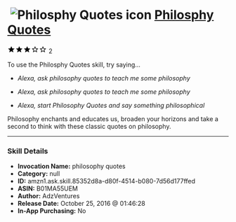 # &nbsp;<img src="skill_icon" alt="Philosphy Quotes icon" width="36"> [Philosphy Quotes](http://alexa.amazon.com/#skills/amzn1.ask.skill.85352d8a-d80f-4514-b080-7d56d177ffed)
![3 stars](../../images/ic_star_black_18dp_1x.png)![3 stars](../../images/ic_star_black_18dp_1x.png)![3 stars](../../images/ic_star_black_18dp_1x.png)![3 stars](../../images/ic_star_border_black_18dp_1x.png)![3 stars](../../images/ic_star_border_black_18dp_1x.png) 2

To use the Philosphy Quotes skill, try saying...

* *Alexa, ask philosophy quotes to teach me some philosophy*

* *Alexa, ask philosophy quotes to teach me some philosophy*

* *Alexa, start Philosophy Quotes and say something philosophical*

Philosophy enchants and educates us, broaden your horizons and take a second to think with these classic quotes on philosophy.

***

### Skill Details

* **Invocation Name:** philosophy quotes
* **Category:** null
* **ID:** amzn1.ask.skill.85352d8a-d80f-4514-b080-7d56d177ffed
* **ASIN:** B01MA55UEM
* **Author:** AdzVentures
* **Release Date:** October 25, 2016 @ 01:46:28
* **In-App Purchasing:** No
